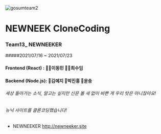 ![gosumteam2](https://user-images.githubusercontent.com/85476908/126646686-42f09065-3d01-4c58-86f7-d9f9165c8714.png)

NEWNEEK CloneCoding
=============
### Team13_ NEWNEEKER
#####2021/07/16 ~ 2021/07/23

#### Frontend (React) : 👩‍🦱이동민 🤹‍♂️최수임  
#### Backend (Node.js): 👧김예지 🧑박진홍 👩윤송

###### 세상 돌아가는 소식, 알고는 싶지만 신문 볼 새 없이 바쁜 게 우리 탓은 아니잖아요! 
###### 뉴닉 사이트를 클론코딩했습니다!

* NEWNEEKER <http://newneeker.site>

